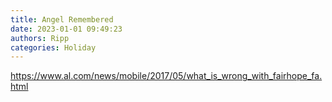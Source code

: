 ```yaml
---
title: Angel Remembered
date: 2023-01-01 09:49:23
authors: Ripp
categories: Holiday
---
```


 https://www.al.com/news/mobile/2017/05/what_is_wrong_with_fairhope_fa.html